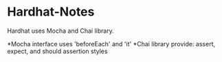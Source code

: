 # Hardhat-Notes
Hardhat uses Mocha and Chai library.

*Mocha interface uses 'beforeEach' and 'it'
*Chai library provide: assert, expect, and should assertion styles
